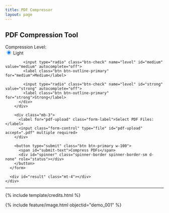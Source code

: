 ```yaml
---
title: PDF Compressor
layout: page
---
```


<div class="container py-5">
  <h2 class="text-center mb-4">PDF Compression Tool</h2>
  
  <div class="card shadow-sm">
    <div class="card-body">
      <form id="compress-form" enctype="multipart/form-data">
        <div class="mb-3">
          <label class="form-label">Compression Level:</label>
          <div class="btn-group w-100" role="group">
            <input type="radio" class="btn-check" name="level" id="light" value="light" autocomplete="off" checked>
            <label class="btn btn-outline-primary" for="light">Light</label>
            
            <input type="radio" class="btn-check" name="level" id="medium" value="medium" autocomplete="off">
            <label class="btn btn-outline-primary" for="medium">Medium</label>
            
            <input type="radio" class="btn-check" name="level" id="strong" value="strong" autocomplete="off">
            <label class="btn btn-outline-primary" for="strong">Strong</label>
          </div>
        </div>
        
        <div class="mb-3">
          <label for="pdf-upload" class="form-label">Select PDF Files:</label>
          <input class="form-control" type="file" id="pdf-upload" accept=".pdf" multiple required>
        </div>
        
        <button type="submit" class="btn btn-primary w-100">
          <span id="submit-text">Compress PDFs</span>
          <div id="spinner" class="spinner-border spinner-border-sm d-none" role="status"></div>
        </button>
      </form>
      
      <div id="result" class="mt-4"></div>
    </div>
  </div>
</div>

<script>
// Determine backend URL based on environment
const isLocal = window.location.hostname === 'localhost' || window.location.hostname === '127.0.0.1';
const BACKEND_URL = isLocal 
    ? 'http://localhost:5000/compress' 
    : 'https://your-actual-backend-url.com/compress'; 

document.getElementById('compress-form').addEventListener('submit', async (e) => {
  e.preventDefault();
  
  const files = document.getElementById('pdf-upload').files;
  const level = document.querySelector('input[name="level"]:checked').value;
  const spinner = document.getElementById('spinner');
  const submitText = document.getElementById('submit-text');
  const resultDiv = document.getElementById('result');
  
  // UI updates
  spinner.classList.remove('d-none');
  submitText.textContent = 'Processing...';
  resultDiv.innerHTML = '<div class="alert alert-info">Compressing files...</div>';
  
  try {
    const formData = new FormData();
    formData.append('level', level);
    for (let i = 0; i < files.length; i++) {
      formData.append('pdfs', files[i]);
    }
    
    const response = await fetch(BACKEND_URL, {
      method: 'POST',
      body: formData
    });
    
    if (response.ok) {
      const blob = await response.blob();
      const url = window.URL.createObjectURL(blob);
      const a = document.createElement('a');
      a.href = url;
      a.download = 'compressed_pdfs.zip';
      document.body.appendChild(a);
      a.click();
      a.remove();
      resultDiv.innerHTML = '<div class="alert alert-success">Download started!</div>';
    } else {
      const error = await response.json();
      resultDiv.innerHTML = `<div class="alert alert-danger">Error: ${error.error}</div>`;
    }
  } catch (error) {
    resultDiv.innerHTML = `<div class="alert alert-danger">Network error: ${error.message}</div>`;
  } finally {
    spinner.classList.add('d-none');
    submitText.textContent = 'Compress PDFs';
  }
});
</script>

------

{% include template/credits.html %}

{% include feature/image.html objectid="demo_001" %}